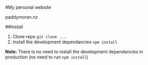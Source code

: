 #My personal website

paddymoran.nz

##Install

1. Clone repo `git clone ...`
2. Install the development dependancies `npm install`

**Note:** There is no need to install the development dependancies in production (no need to run `npm install`)

